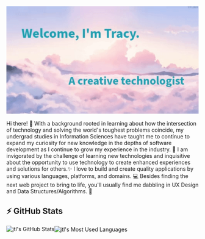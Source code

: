 <div align="left"> <img src="Untitled.gif"> </div>

Hi there! 👋 With a background rooted in learning about how the intersection of technology and solving the world's toughest problems coincide, my undergrad studies in Information Sciences have taught me to continue to expand my curiosity for new knowledge in the depths of software development as I continue to grow my experience in the industry. 💭 I am invigorated by the challenge of learning new technologies and inquisitive about the opportunity to use technology to create enhanced experiences and solutions for others.✨ I love to build and create quality applications by using various languages, platforms, and domains. 💻 Besides finding the next web project to bring to life, you'll usually find me dabbling in UX Design and Data Structures/Algorithms. 🌈

<!-- <details> -->
## ⚡ GitHub Stats
  <img align="left" alt = "jtl's GitHub Stats" src = "https://github-readme-stats-jtl2774s-projects.vercel.app/api?username=junlantracyli&show_icons=true&theme=tokyonight"/>
  <img align="center" alt = "jtl's Most Used Languages" src = "https://github-readme-stats.vercel.app/api/top-langs/?username=junlantracyli&size_weight=0.5&count_weight=0.5&theme=tokyonight&layout=compact"/>
<!-- </details> -->
<!--
**jtl2774/jtl2774** is a ✨ _special_ ✨ repository because its `README.md` (this file) appears on your GitHub profile.

Here are some ideas to get you started:

- 🔭 I’m currently working on ...
- 🌱 I’m currently learning ...
- 👯 I’m looking to collaborate on ...
- 🤔 I’m looking for help with ...
- 💬 Ask me about ...
- 📫 How to reach me: ...
- 😄 Pronouns: ...
- ⚡ Fun fact: ...
-->


